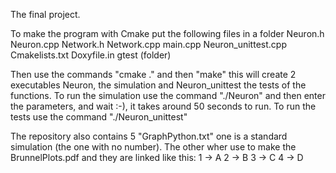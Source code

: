 The final project.

To make the program with Cmake put the following files in a folder
Neuron.h
Neuron.cpp
Network.h
Network.cpp
main.cpp
Neuron_unittest.cpp
Cmakelists.txt
Doxyfile.in
gtest (folder)

Then use the commands "cmake ." and then "make" this will create 2 executables Neuron, the simulation and Neuron_unittest the tests of the functions.
To run the simulation use the command "./Neuron" and then enter the parameters, and wait :-), it takes around 50 seconds to run.
To run the tests use the command "./Neuron_unittest"

The repository also contains 5 "GraphPython.txt" one is a standard simulation (the one with no number). The other wher use to make the BrunnelPlots.pdf and they are linked like this:
1 -> A
2 -> B
3 -> C
4 -> D

